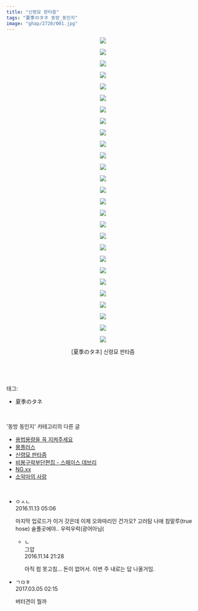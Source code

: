 ```yaml
---
title: "신령묘 판타즘"
tags: "夏季のタネ 동방_동인지"
image: "ghap/2720/001.jpg"
---
```

<div class="article">
<p style="text-align: center; clear: none; float: none;"><img src="{{ site.nasurl }}/ghap/2720/001.jpg"/></p>
<p style="text-align: center; clear: none; float: none;"><img src="{{ site.nasurl }}/ghap/2720/002.jpg"/></p>
<p style="text-align: center; clear: none; float: none;"><img src="{{ site.nasurl }}/ghap/2720/003.jpg"/></p>
<p style="text-align: center; clear: none; float: none;"><img src="{{ site.nasurl }}/ghap/2720/004.jpg"/></p>
<p style="text-align: center; clear: none; float: none;"><img src="{{ site.nasurl }}/ghap/2720/005.jpg"/></p>
<p style="text-align: center; clear: none; float: none;"><img src="{{ site.nasurl }}/ghap/2720/006.jpg"/></p>
<p style="text-align: center; clear: none; float: none;"><img src="{{ site.nasurl }}/ghap/2720/007.jpg"/></p>
<p style="text-align: center; clear: none; float: none;"><img src="{{ site.nasurl }}/ghap/2720/008.jpg"/></p>
<p style="text-align: center; clear: none; float: none;"><img src="{{ site.nasurl }}/ghap/2720/009.jpg"/></p>
<p style="text-align: center; clear: none; float: none;"><img src="{{ site.nasurl }}/ghap/2720/010.jpg"/></p>
<p style="text-align: center; clear: none; float: none;"><img src="{{ site.nasurl }}/ghap/2720/011.jpg"/></p>
<p style="text-align: center; clear: none; float: none;"><img src="{{ site.nasurl }}/ghap/2720/012.jpg"/></p>
<p style="text-align: center; clear: none; float: none;"><img src="{{ site.nasurl }}/ghap/2720/013.jpg"/></p>
<p style="text-align: center; clear: none; float: none;"><img src="{{ site.nasurl }}/ghap/2720/014.jpg"/></p>
<p style="text-align: center; clear: none; float: none;"><img src="{{ site.nasurl }}/ghap/2720/015.jpg"/></p>
<p style="text-align: center; clear: none; float: none;"><img src="{{ site.nasurl }}/ghap/2720/016.jpg"/></p>
<p style="text-align: center; clear: none; float: none;"><img src="{{ site.nasurl }}/ghap/2720/017.jpg"/></p>
<p style="text-align: center; clear: none; float: none;"><img src="{{ site.nasurl }}/ghap/2720/018.jpg"/></p>
<p style="text-align: center; clear: none; float: none;"><img src="{{ site.nasurl }}/ghap/2720/019.jpg"/></p>
<p style="text-align: center; clear: none; float: none;"><img src="{{ site.nasurl }}/ghap/2720/020.jpg"/></p>
<p style="text-align: center; clear: none; float: none;"><img src="{{ site.nasurl }}/ghap/2720/021.jpg"/></p>
<p style="text-align: center; clear: none; float: none;"><img src="{{ site.nasurl }}/ghap/2720/022.jpg"/></p>
<p style="text-align: center; clear: none; float: none;"><img src="{{ site.nasurl }}/ghap/2720/023.jpg"/></p>
<p style="text-align: center; clear: none; float: none;"><img src="{{ site.nasurl }}/ghap/2720/024.jpg"/></p>
<p style="text-align: center; clear: none; float: none;"><img src="{{ site.nasurl }}/ghap/2720/025.jpg"/></p>
<p style="text-align: center; clear: none; float: none;"><img src="{{ site.nasurl }}/ghap/2720/026.jpg"/></p>
<p style="text-align: center; clear: none; float: none;"><img src="{{ site.nasurl }}/ghap/2720/027.jpg"/></p>
<p style="text-align: center; clear: none; float: none;">[夏季のタネ] 신령묘 판타즘</p>
<p><br/></p>
</div><br/>
<div class="tagTrail">
<p>태그: </p>
<ul>
<li>夏季のタネ</li>
</ul>
</div><br/>
<div class="another">
<p>'동방 동인지' 카테고리의 다른 글</p>
<ul>
<li><a href="/2016-11-24-ghap_2727">용법용량을 꼭 지켜주세요</a></li>
<li><a href="/2016-11-24-ghap_2726">묭플러스</a></li>
<li><a href="/2016-11-01-ghap_2720">신령묘 판타즘</a></li>
<li><a href="/2016-11-01-ghap_2719">비봉구락부단편집 - 스페이스 데브리</a></li>
<li><a href="/2016-11-01-ghap_2718">NG.xx</a></li>
<li><a href="/2016-11-01-ghap_2717">소악마의 사랑</a></li>
</ul>
</div><br/>
<div class="cb_module cb_fluid">
<div class="cb_wrt cb_profile">
<div class="comment">
<ul>
<li class="cb_thumb_off" id="comment14848377">
<div class="cb_comment_area">
<div class="cb_info_area">
<div class="cb_section">
<span class="cb_nick_name">ㅇㅅㄴ</span>
</div>
<div class="cb_section">
<span class="cb_date">2016.11.13 05:06 </span>
</div>
</div>
<div class="cb_dsc_comment">
<p class="cb_dsc">
											마지막 업로드가 이거 갓은데 이제 오와따리인 건가오? 고러탐 나애 참말루(true hose)  술풀곳에야.. 우럭우럭(광어아님(
										</p>
</div>
<ul>
<li class="cb_thumb_off" id="comment14849554">
<span class="cb_bu_subnode">ㄴ</span>
<div class="cb_comment_area">
<div class="cb_info_area">
<div class="cb_section">
<span class="cb_nick_name">그압</span>
</div>
<div class="cb_section">
<span class="cb_date">2016.11.14 21:28 </span>
</div>
</div>
<div class="cb_dsc_comment">
<p class="cb_dsc">
																아직 컴 못고침... 돈이 없어서. 이번 주 내로는 답 나올거임.
															</p>
</div>
</div>
</li>
</ul>
</div></li>
<li class="cb_thumb_off" id="comment14931578">
<div class="cb_comment_area">
<div class="cb_info_area">
<div class="cb_section">
<span class="cb_nick_name">ㄱㅁㅎ</span>
</div>
<div class="cb_section">
<span class="cb_date">2017.03.05 02:15 </span>
</div>
</div>
<div class="cb_dsc_comment">
<p class="cb_dsc">
											버터견이 뭘까
										</p>
</div>
</div></li>
</ul>
</div>
</div><!-- commentList close -->
</div><br/>
